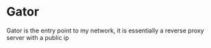 # Gator
Gator is the entry point to my network, it is essentially a reverse proxy server with a public ip

